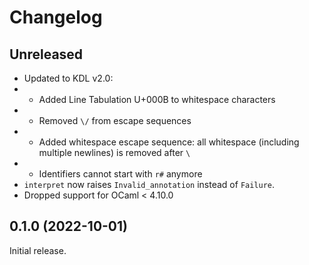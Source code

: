# Changelog

## Unreleased

- Updated to KDL v2.0:
- - Added Line Tabulation U+000B to whitespace characters
- - Removed `\/` from escape sequences
- - Added whitespace escape sequence: all whitespace (including multiple
    newlines) is removed after `\`
- - Identifiers cannot start with `r#` anymore
- `interpret` now raises `Invalid_annotation` instead of `Failure`.
- Dropped support for OCaml < 4.10.0

## 0.1.0 (2022-10-01)

Initial release.

